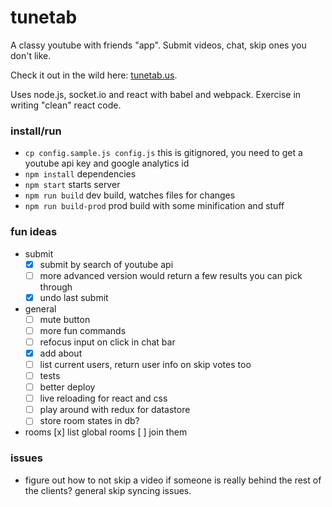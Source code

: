 # tunetab
A classy youtube with friends "app". Submit videos, chat, skip ones you don't like.

Check it out in the wild here: [tunetab.us](http://tunetab.us/).

Uses node.js, socket.io and react with babel and webpack. Exercise in writing "clean" react code.

### install/run
* `cp config.sample.js config.js` this is gitignored, you need to get a youtube api key and google analytics id
* `npm install` dependencies
* `npm start` starts server
* `npm run build` dev build, watches files for changes
* `npm run build-prod` prod build with some minification and stuff

### fun ideas
- submit
  - [x] submit by search of youtube api
  - [ ] more advanced version would return a few results you can pick through
  - [x] undo last submit
- general
  - [ ] mute button
  - [ ] more fun commands
  - [ ] refocus input on click in chat bar
  - [x] add about
  - [ ] list current users, return user info on skip votes too
  - [ ] tests
  - [ ] better deploy
  - [ ] live reloading for react and css
  - [ ] play around with redux for datastore
  - [ ] store room states in db?
-  rooms
  [x] list global rooms
  [ ] join them

### issues
* figure out how to not skip a video if someone is really behind the rest of the clients? general skip syncing issues.
